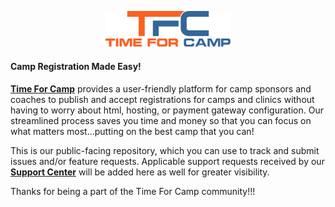 <p align="center">
  <img src="https://github.com/timeforcamp/time-for-camp/blob/master/tfcadmin-logo.png" alt="Time For Camp" width="200"/>
</p>

#### Camp Registration Made Easy!

[**Time For Camp**](https://timeforcamp.com) provides a user-friendly platform for camp sponsors and coaches to publish and accept registrations for camps and clinics without having to worry about html, hosting, or payment gateway configuration.  Our streamlined process saves you time and money so that you can focus on what matters most...putting on the best camp that you can!

This is our public-facing repository, which you can use to track and submit issues and/or feature requests.  Applicable support requests received by our [**Support Center**](https://timeforcamp.freshdesk.com) will be added here as well for greater visibility.

Thanks for being a part of the Time For Camp community!!!

